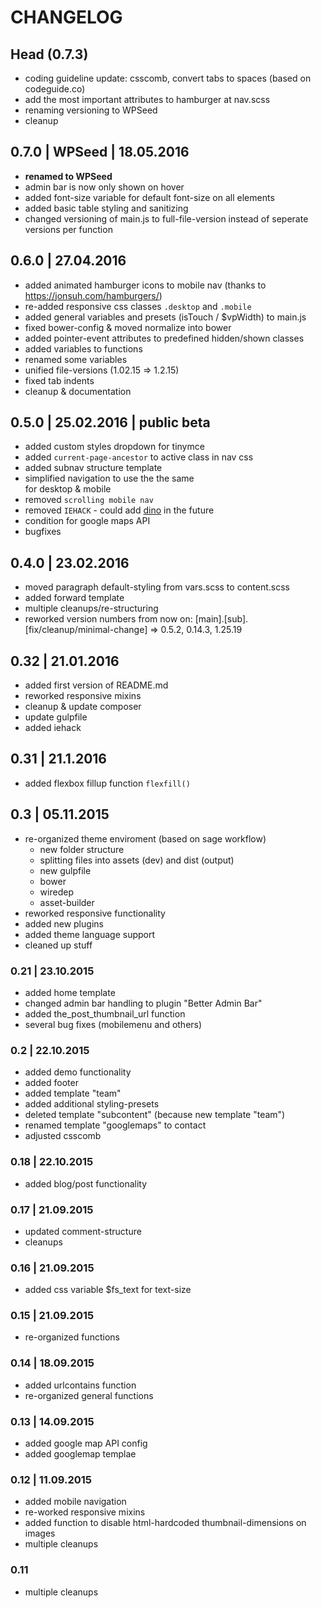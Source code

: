 # CHANGELOG

## Head (0.7.3)
* coding guideline update: csscomb, convert tabs to spaces (based on codeguide.co)
* add the most important attributes to hamburger at nav.scss
* renaming versioning to WPSeed
* cleanup

## 0.7.0 | WPSeed | 18.05.2016
* **renamed to WPSeed**
* admin bar is now only shown on hover
* added font-size variable for default font-size on all elements
* added basic table styling and sanitizing
* changed versioning of main.js to full-file-version instead of seperate versions per function

## 0.6.0 | 27.04.2016
* added animated hamburger icons to mobile nav (thanks to https://jonsuh.com/hamburgers/)
* re-added responsive css classes `.desktop` and `.mobile`
* added general variables and presets (isTouch / $vpWidth) to main.js
* fixed bower-config & moved normalize into bower
* added pointer-event attributes to predefined hidden/shown classes
* added variables to functions
* renamed some variables
* unified file-versions (1.02.15 => 1.2.15)
* fixed tab indents
* cleanup & documentation

## 0.5.0 | 25.02.2016 | public beta
* added custom styles dropdown for tinymce
* added `current-page-ancestor` to active class in nav css
* added subnav structure template
* simplified navigation to use the the same <nav> for desktop & mobile
* removed `scrolling mobile nav`
* removed `IEHACK` - could add [dino](https://github.com/CLUS-Werbeagentur/dino) in the future
* condition for google maps API
* bugfixes

## 0.4.0 | 23.02.2016
* moved paragraph default-styling from vars.scss to content.scss
* added forward template
* multiple cleanups/re-structuring
* reworked version numbers from now on: [main].[sub].[fix/cleanup/minimal-change] => 0.5.2, 0.14.3, 1.25.19

## 0.32 | 21.01.2016
* added first version of README.md
* reworked responsive mixins
* cleanup & update composer
* update gulpfile
* added iehack

## 0.31 | 21.1.2016
* added flexbox fillup function `flexfill()`

## 0.3 | 05.11.2015
* re-organized theme enviroment (based on sage workflow)
    * new folder structure
    * splitting files into assets (dev) and dist (output)
    * new gulpfile
    * bower
    * wiredep
    * asset-builder
* reworked responsive functionality
* added new plugins
* added theme language support
* cleaned up stuff

### 0.21 | 23.10.2015
* added home template
* changed admin bar handling to plugin "Better Admin Bar"
* added the_post_thumbnail_url function
* several bug fixes (mobilemenu and others)

### 0.2 | 22.10.2015
* added demo functionality
* added footer
* added template "team"
* added additional styling-presets
* deleted template "subcontent" (because new template "team")
* renamed template "googlemaps" to contact
* adjusted csscomb

### 0.18 | 22.10.2015
* added blog/post functionality

### 0.17 | 21.09.2015
* updated comment-structure
* cleanups

### 0.16 | 21.09.2015
* added css variable $fs_text for text-size

### 0.15 | 21.09.2015
* re-organized functions

### 0.14 | 18.09.2015
* added urlcontains function
* re-organized general functions

### 0.13 | 14.09.2015
* added google map API config
* added googlemap templae

### 0.12  | 11.09.2015
* added mobile navigation
* re-worked responsive mixins
* added function to disable html-hardcoded thumbnail-dimensions on images
* multiple cleanups

### 0.11
* multiple cleanups
